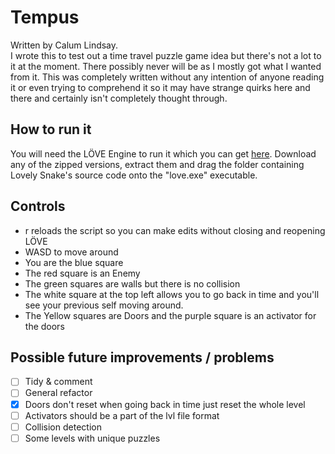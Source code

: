 # Tempus
Written by Calum Lindsay.  
 I wrote this to test out a time travel puzzle game idea but there's not a lot to it at the moment. There possibly never will be as I mostly got what I wanted from it. This was completely written without any intention of anyone reading it or even trying to comprehend it so it may have strange quirks here and there and certainly isn't completely thought through.

## How to run it
You will need the LÖVE Engine to run it which you can get [here](https://love2d.org "LÖVE 2D's Homepage"). Download any of the zipped versions, extract them and drag the folder containing Lovely Snake's source code onto the "love.exe" executable.

## Controls
- r reloads the script so you can make edits without closing and reopening LÖVE
- WASD to move around
- You are the blue square
- The red square is an Enemy
- The green squares are walls but there is no collision
- The white square at the top left allows you to go back in time and you'll see your previous self moving around.
- The Yellow squares are Doors and the purple square is an activator for the doors

## Possible future improvements / problems
- [ ] Tidy & comment
- [ ] General refactor 
- [x] Doors don't reset when going back in time just reset the whole level
- [ ] Activators should be a part of the lvl file format
- [ ] Collision detection
- [ ] Some levels with unique puzzles